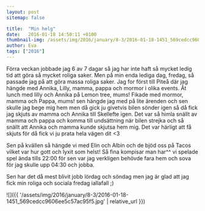 ```yaml
---
layout: post
sitemap: false

title:  "Min helg"
date:   2016-01-18 14:50:11 +0100
thumbnail-img: /assets/img/2016/january/8-3/2016-01-18-1451_569cedcc9606ee5c57ac95f5.jpg
author: Eva
tags: ["2016"]
---
```


Förra veckan jobbade jag 6 av 7 dagar så jag har inte haft så mycket ledig tid att göra så mycket roliga saker. Men på min enda lediga dag, fredag, så passade jag på att göra massa roliga saker. Jag for först till Piteå där jag hängde med Annika, Lilly, mamma, pappa och mormor i olika events. Åt lunch med lilly och Annika på Lemon tree, mums! Fikade med mormor, mamma och Pappa, mums! sen hängde jag med på lite ärenden och sen skulle jag bege mig hem men då gick ju givetvis bilen sönder igen så då fick jag skjuts av mamma och Annika till Skellefte igen. Det var så himla snällt av mamma och pappa och komma till undsättning när bilen strejka och så snällt att Annika och mamma kunde skjutsa hem mig. Det var härligt att få skjuts för då fick vi ju prata hela vägen dit <3 

Sen på kvällen så hängde vi med Elin och Albin och de bjöd oss på Tacos vilket var hur gott och lyxit som helst! Så fina kompisar man har^^ vi spelade spel ända tills 22:00 för sen var jag verkligen behövde fara hem och sova för jag skulle upp 04:30 och jobba. 

Sen har det då mest blivit jobb lördag och söndag men jag är glad att jag fick min roliga och sociala fredag iallafall ;)

![]({{ '/assets/img/2016/january/8-3/2016-01-18-1451_569cedcc9606ee5c57ac95f5.jpg'  | relative_url }})

